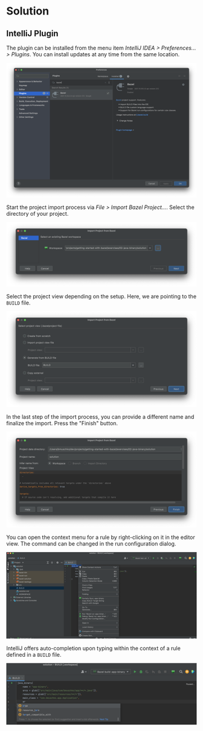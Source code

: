 # Solution

## IntelliJ Plugin

The plugin can be installed from the menu item _IntelliJ IDEA > Preferences... > Plugins_. You can install updates at any time from the same location.

![IntelliJ plugin](./images/intellij-bazel-plugin.png)

Start the project import process via _File > Import Bazel Project..._. Select the directory of your project.

![IntelliJ import 1](./images/intellij-import-project-1.png)

Select the project view depending on the setup. Here, we are pointing to the `BUILD` file.

![IntelliJ import 2](./images/intellij-import-project-2.png)

In the last step of the import process, you can provide a different name and finalize the import. Press the "Finish" button.

![IntelliJ import 3](./images/intellij-import-project-3.png)

You can open the context menu for a rule by right-clicking on it in the editor view. The command can be changed in the run configuration dialog.

![IntelliJ run command](./images/intellij-run-command.png)

IntelliJ offers auto-completion upon typing within the context of a rule defined in a `BUILD` file.

![IntelliJ auto-completion for a BUILD file](./images/intellij-build-auto-completion.png)
